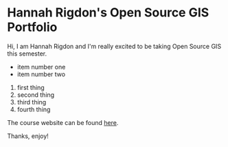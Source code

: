 # Hannah Rigdon's Open Source GIS Portfolio

Hi, I am Hannah Rigdon and I'm really excited to be taking Open Source GIS this semester.

- item number one
- item number two

1. first thing
1. second thing
3. third thing
11111. fourth thing

The course website can be found [here](https://gis4dev.github.io).

Thanks, enjoy!
